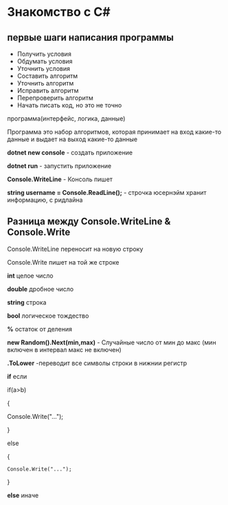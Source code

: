 # Знакомство с C#
## первые шаги написания программы
* Получить условия
* Обдумать условия
* Уточнить условия
* Составить алгоритм
* Уточнить алгоритм
* Исправить алгоритм
* Перепроверить алгоритм
* Начать писать код, но это не точно

программа(интерфейс, логика, данные)

Программа это набор алгоритмов, которая принимает на вход какие-то данные и выдает на выход какие-то данные

**dotnet new console** - создать приложение

**dotnet run** - запустить приложение

**Console.WriteLine** - Консоль пишет 

**string username = Console.ReadLine();** - строчка юсернэйм хранит информацию, с ридлайна

## Разница между Console.WriteLine & Console.Write
Console.WriteLine переносит на новую строку

Сonsole.Write пишет на той же строке

**int** целое число

**double** дробное число

**string** строка

**bool** логическое тождество

**%** остаток от деления

**new Random().Next(min,max)** - Случайные число от мин до макс (мин включен в интервал макс не включен)

**.ToLower** -переводит все символы строки в нижнии регистр

**if** если 

if(a>b)

{

Console.Write("...");

}

else

{

    Console.Write("...");
}

**else** иначе